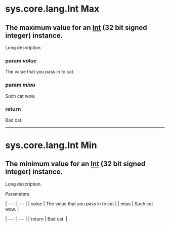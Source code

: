 sys.core.lang.Int Max
=
The maximum value for an [Int](sys.core.lang.Int) (32 bit signed integer) instance.
--
Long description.

### param *value*
The value that you pass in to cat.
### param *miau*
Such cat wow.
### return
Bad cat.

***

sys.core.lang.Int Min
=
The minimum value for an [Int](sys.core.lang.Int) (32 bit signed integer) instance.
--
Long description.

Parameters 

| --- | --- |
| value | The value that you pass in to cat |
| miau | Such cat wow. |

| --- | --- |
| return | Bad cat. |